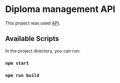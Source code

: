# Diploma management API

This project was used [API](https://github.com/hoangcnttbkdn/BC-DiplomaManagement).

## Available Scripts

In the project directory, you can run:

### `npm start`

### `npm run build`
